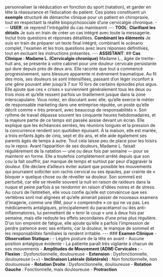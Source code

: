 personnaliser la rééducation en fonction du sport (natation), et garder en tête la réassurance et l’éducation du patient. Ces pistes constituent un **exemple** structuré de démarche clinique pour un patient en chiropraxie, tout en respectant la réalité biopsychosociale d’une cervicalgie chronique. --- **USER**: ok reprend l'intrégalité du cas mainteannt --- **TOOL**: **Clarifiant les détails** Je suis en train de créer un cas intégré avec toute la messagerie. Inclut trois questions et réponses détaillées. **Combinant les éléments** Je suis en train de préparer un texte final intégré, combinant le scénario complet, l'examen et les trois questions avec leurs réponses définitives, tout en excluant les instructions présentes. --- **ASSISTANT**: ## **Cas Clinique : Madame L. (Cervicalgie chronique)** Madame L., âgée de trente-huit ans, se présente à votre cabinet pour une douleur cervicale persistante qui dure depuis près de deux ans. Elle raconte que tout a commencé progressivement, sans blessure apparente ni événement traumatique. Au fil des mois, ses douleurs se sont intensifiées, passant d’un léger inconfort à une gêne pouvant aller jusqu’à 7 sur 10 lors de certains épisodes plus aigus. Elle ajoute que ces « crises » surviennent généralement tous les deux ou trois mois et qu’elle ressent parfois un tiraillement jusque dans la zone interscapulaire. Vous notez, en discutant avec elle, qu’elle exerce le métier de responsable marketing dans une entreprise réputée, un poste qu’elle décrit comme « très prenant, avec beaucoup de responsabilités ». Son rythme de travail dépasse souvent les cinquante heures hebdomadaires, et la majeure partie de ce temps est passée assise devant un écran. Elle explique que les échéances serrées, les réunions longues et la pression de la concurrence rendent son quotidien épuisant. À la maison, elle est mariée, a trois enfants âgés de cinq, sept et dix ans, et elle aide également ses parents âgés de temps à autre. Tout cela laisse peu de place pour les loisirs ou le repos. Avant l’apparition de ses douleurs, Madame L. faisait régulièrement de la natation — une ou deux fois par semaine — pour se maintenir en forme. Elle a toutefois complètement arrêté depuis que son cou la fait souffrir, par manque de temps et surtout par peur d’aggraver la douleur. Elle déclare d’ailleurs éviter autant que possible les mouvements qui pourraient solliciter son rachis cervical ou ses épaules, par crainte de « bloquer » quelque chose ou de réveiller sa douleur. Son sommeil est perturbé, car elle se réveille souvent la nuit en raison de raideurs dans la nuque et peine parfois à se rendormir en raison d’idées noires et de stress. Au cours de l’entretien, elle vous confie qu’elle est convaincue que ses vertèbres sont mal alignées et qu’elle aimerait passer de nouveaux examens d’imagerie, comme une IRM, pour « comprendre » ce qui ne va pas. Les médicaments antalgiques, principalement du paracétamol ou des anti-inflammatoires, lui permettent de « tenir le coup » une à deux fois par semaine, mais elle redoute les effets secondaires d’une prise plus régulière. D’un ton empreint de fatigue, elle ajoute qu’elle a parfois l’impression de perdre patience avec ses enfants, car la douleur, le manque de sommeil et les responsabilités familiales la rendent irritable. --- ### **Examen Clinique** - **Observation Statique :** - Légère posture de la tête en avant - Aucune position antalgique évidente - La patiente paraît très vigilante à chacun de ses mouvements - **Amplitudes de Mouvement (ADM) Cervicales :** - **Flexion** : Dysfonctionnelle, douloureuse - **Extension** : Dysfonctionnelle, douloureuse (++) - **Inclinaison Latérale (bilatérale)** : Non fonctionnelle, non douloureuse - **Rotation Droite** : Dysfonctionnelle, douloureuse - **Rotation Gauche** : Fonctionnelle, mais douloureuse - **Protraction**